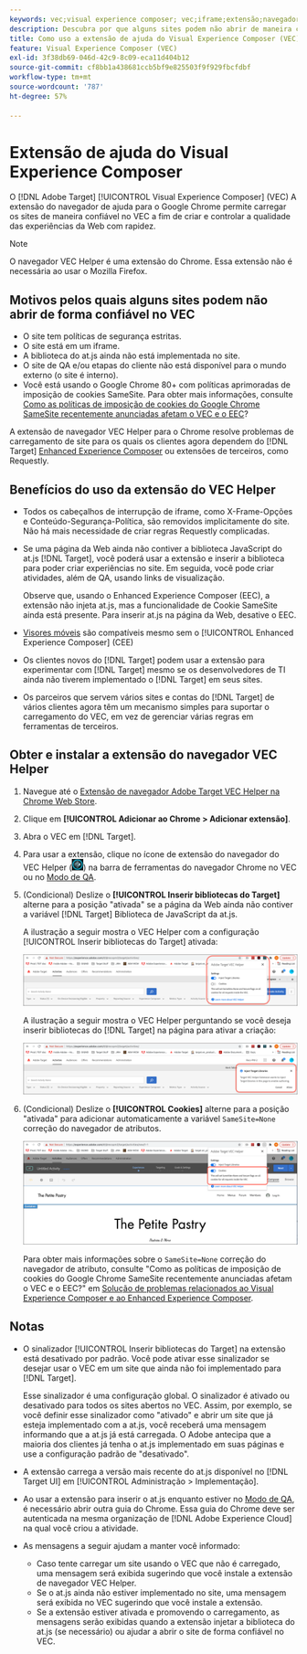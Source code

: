 ```yaml
---
keywords: vec;visual experience composer; vec;iframe;extensão;navegador
description: Descubra por que alguns sites podem não abrir de maneira confiável no Visual Experience Composer (VEC). A extensão de navegador VEC Helper permite carregar sites de maneira confiável no VEC.
title: Como uso a extensão de ajuda do Visual Experience Composer (VEC)?
feature: Visual Experience Composer (VEC)
exl-id: 3f38db69-046d-42c9-8c09-eca11d404b12
source-git-commit: cf8bb1a438681ccb5bf9e825503f9f929fbcfdbf
workflow-type: tm+mt
source-wordcount: '787'
ht-degree: 57%

---
```


# Extensão de ajuda do Visual Experience Composer

O [!DNL Adobe Target] [!UICONTROL Visual Experience Composer] (VEC) A extensão do navegador de ajuda para o Google Chrome permite carregar os sites de maneira confiável no VEC a fim de criar e controlar a qualidade das experiências da Web com rapidez.

>[!NOTE]
>
>O navegador VEC Helper é uma extensão do Chrome. Essa extensão não é necessária ao usar o Mozilla Firefox.

## Motivos pelos quais alguns sites podem não abrir de forma confiável no VEC

* O site tem políticas de segurança estritas.
* O site está em um iframe.
* A biblioteca do at.js ainda não está implementada no site.
* O site de QA e/ou etapas do cliente não está disponível para o mundo externo (o site é interno).
* Você está usando o Google Chrome 80+ com políticas aprimoradas de imposição de cookies SameSite. Para obter mais informações, consulte [Como as políticas de imposição de cookies do Google Chrome SameSite recentemente anunciadas afetam o VEC e o EEC](/help/c-experiences/c-visual-experience-composer/r-troubleshoot-composer/issues-related-to-the-visual-experience-composer-vec-and-enhanced-experience-composer-eec.md#samesite)?

A extensão de navegador VEC Helper para o Chrome resolve problemas de carregamento de site para os quais os clientes agora dependem do [!DNL Target] [Enhanced Experience Composer](/help/administrating-target/visual-experience-composer-set-up.md#eec) ou extensões de terceiros, como Requestly.

## Benefícios do uso da extensão do VEC Helper

* Todos os cabeçalhos de interrupção de iframe, como X-Frame-Opções e Conteúdo-Segurança-Política, são removidos implicitamente do site. Não há mais necessidade de criar regras Requestly complicadas.
* Se uma página da Web ainda não contiver a biblioteca JavaScript do at.js [!DNL Target], você poderá usar a extensão e inserir a biblioteca para poder criar experiências no site. Em seguida, você pode criar atividades, além de QA, usando links de visualização.

   Observe que, usando o Enhanced Experience Composer (EEC), a extensão não injeta at.js, mas a funcionalidade de Cookie SameSite ainda está presente. Para inserir at.js na página da Web, desative o EEC.

* [Visores móveis](/help/c-experiences/c-visual-experience-composer/mobile-viewports.md) são compatíveis mesmo sem o [!UICONTROL Enhanced Experience Composer] (CEE)
* Os clientes novos do [!DNL Target] podem usar a extensão para experimentar com [!DNL Target] mesmo se os desenvolvedores de TI ainda não tiverem implementado o [!DNL Target] em seus sites.
* Os parceiros que servem vários sites e contas do [!DNL Target] de vários clientes agora têm um mecanismo simples para suportar o carregamento do VEC, em vez de gerenciar várias regras em ferramentas de terceiros.

## Obter e instalar a extensão do navegador VEC Helper

1. Navegue até o [Extensão de navegador Adobe Target VEC Helper na Chrome Web Store](https://chrome.google.com/webstore/detail/adobe-target-vec-helper/ggjpideecfnbipkacplkhhaflkdjagak).
1. Clique em **[!UICONTROL Adicionar ao Chrome > Adicionar extensão]**.
1. Abra o VEC em [!DNL Target].
1. Para usar a extensão, clique no ícone de extensão do navegador do VEC Helper (![ícone do VEC Helper](/help/c-experiences/c-visual-experience-composer/r-troubleshoot-composer/assets/vec-help-extension.png)) na barra de ferramentas do navegador Chrome no VEC ou no [Modo de QA](/help/c-activities/c-activity-qa/activity-qa.md).
1. (Condicional) Deslize o **[!UICONTROL Inserir bibliotecas do Target]** alterne para a posição &quot;ativada&quot; se a página da Web ainda não contiver a variável [!DNL Target] Biblioteca de JavaScript da at.js.

   A ilustração a seguir mostra o VEC Helper com a configuração [!UICONTROL Inserir bibliotecas do Target] ativada:

   ![VEC Helper 1](/help/c-experiences/c-visual-experience-composer/r-troubleshoot-composer/assets/vec-help-extension-1.png)

   A ilustração a seguir mostra o VEC Helper perguntando se você deseja inserir bibliotecas do [!DNL Target] na página para ativar a criação:

   ![VEC Helper 2](/help/c-experiences/c-visual-experience-composer/r-troubleshoot-composer/assets/vec-helper.png)

1. (Condicional) Deslize o **[!UICONTROL Cookies]** alterne para a posição &quot;ativada&quot; para adicionar automaticamente a variável `SameSite=None` correção do navegador de atributos.

   ![Os cookies são alternados na extensão de assistente do VEC](/help/c-experiences/c-visual-experience-composer/r-troubleshoot-composer/assets/cookies-vec-helper.png)

   Para obter mais informações sobre o `SameSite=None` correção do navegador de atributo, consulte &quot;Como as políticas de imposição de cookies do Google Chrome SameSite recentemente anunciadas afetam o VEC e o EEC?&quot; em [Solução de problemas relacionados ao Visual Experience Composer e ao Enhanced Experience Composer](/help/c-experiences/c-visual-experience-composer/r-troubleshoot-composer/issues-related-to-the-visual-experience-composer-vec-and-enhanced-experience-composer-eec.md#samesite).

## Notas

* O sinalizador [!UICONTROL Inserir bibliotecas do Target] na extensão está desativado por padrão. Você pode ativar esse sinalizador se desejar usar o VEC em um site que ainda não foi implementado para [!DNL Target].

   Esse sinalizador é uma configuração global. O sinalizador é ativado ou desativado para todos os sites abertos no VEC. Assim, por exemplo, se você definir esse sinalizador como &quot;ativado&quot; e abrir um site que já esteja implementado com a at.js, você receberá uma mensagem informando que a at.js já está carregada. O Adobe antecipa que a maioria dos clientes já tenha o at.js implementado em suas páginas e use a configuração padrão de &quot;desativado&quot;.

* A extensão carrega a versão mais recente do at.js disponível no [!DNL Target UI] em [!UICONTROL Administração > Implementação].
* Ao usar a extensão para inserir o at.js enquanto estiver no [Modo de QA](/help/c-activities/c-activity-qa/activity-qa.md), é necessário abrir outra guia do Chrome. Essa guia do Chrome deve ser autenticada na mesma organização de [!DNL Adobe Experience Cloud] na qual você criou a atividade.
* As mensagens a seguir ajudam a manter você informado:

   * Caso tente carregar um site usando o VEC que não é carregado, uma mensagem será exibida sugerindo que você instale a extensão de navegador VEC Helper.
   * Se o at.js ainda não estiver implementado no site, uma mensagem será exibida no VEC sugerindo que você instale a extensão.
   * Se a extensão estiver ativada e promovendo o carregamento, as mensagens serão exibidas quando a extensão injetar a biblioteca do at.js (se necessário) ou ajudar a abrir o site de forma confiável no VEC.
